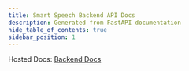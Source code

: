 ```yaml
---
title: Smart Speech Backend API Docs
description: Generated from FastAPI documentation
hide_table_of_contents: true
sidebar_position: 1
---
```


Hosted Docs: [Backend Docs](http://52.91.232.214:8000/docs)
